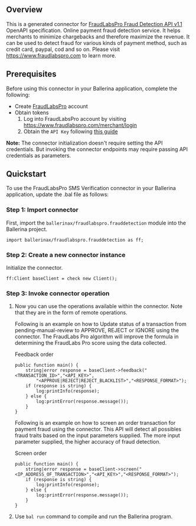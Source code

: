 ## Overview
This is a generated connector for [FraudLabsPro Fraud Detection API v1.1](https://www.fraudlabspro.com/developer/api/screen-order) OpenAPI specification. 
Online payment fraud detection service. It helps merchants to minimize chargebacks and therefore maximize the revenue. 
It can be used to detect fraud for various kinds of payment method, such as credit card, paypal, cod and so on. 
Please visit https://www.fraudlabspro.com to learn more.

## Prerequisites

Before using this connector in your Ballerina application, complete the following:

* Create [FraudLabsPro](https://www.fraudlabspro.com/checkout) account
* Obtain tokens
    1. Log into FraudLabsPro account by visiting https://www.fraudlabspro.com/merchant/login
    2. Obtain the `API Key` following [this guide](https://www.fraudlabspro.com/developer/api/screen-order)

**Note:** The connector initialization doesn't require setting the API credentials. But invoking the connector endpoints may require passing API credentials as parameters.
 
## Quickstart

To use the FraudLabsPro SMS Verification connector in your Ballerina application, update the .bal file as follows:

### Step 1: Import connector
First, import the `ballerinax/fraudlabspro.frauddetection` module into the Ballerina project.
```ballerina
import ballerinax/fraudlabspro.frauddetection as ff;
```

### Step 2: Create a new connector instance
Initialize the connector.
```ballerina
ff:Client baseClient = check new Client();
```

### Step 3: Invoke connector operation
1. Now you can use the operations available within the connector. Note that they are in the form of remote operations.

    Following is an example on how to Update status of a transaction from pending-manual-review to APPROVE, REJECT or IGNORE using the connector. The FraudLabs Pro algorithm will improve the formula in determining the FraudLabs Pro score using the data collected.

    Feedback order

    ```ballerina
    public function main() {
        string|error response = baseClient->feedback("<TRANSACTION_ID>","<API_KEY>",
            "<APPROVE|REJECT|REJECT_BLACKLIST>","<RESPONSE_FORMAT>");
        if (response is string) {
            log:printInfo(response);
        } else {
            log:printError(response.message());
        }
    }
    ``` 

    Following is an example on how to screen an order transaction for payment fraud using the connector. This API will detect all possibles fraud traits based on the input parameters supplied. The more input parameter supplied, the higher accuracy of fraud detection.

    Screen order

    ```ballerina
    public function main() {
        string|error response = baseClient->screen("<IP_ADDRESS_OF_TRANSACTION>","<API_KEY>","<RESPONSE_FORMAT>");
        if (response is string) {
            log:printInfo(response);
        } else {
            log:printError(response.message());
        }
    }
    ``` 

2. Use `bal run` command to compile and run the Ballerina program.
